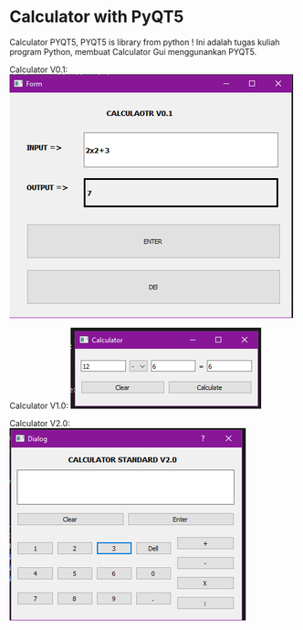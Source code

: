 # Calculator with PyQT5
Calculator PYQT5, PYQT5 is library from python ! Ini adalah tugas kuliah program Python, membuat Calculator Gui menggunankan PYQT5.


Calculator V0.1:
<img alt="Calculator V0.1" src="https://raw.githubusercontent.com/wildan14ar/Calculator/main/Calc%20V0.1.PNG">


Calculator V1.0:
<img alt="Calculator V1.0" src="https://raw.githubusercontent.com/wildan14ar/Calculator/main/Calc%20V1.0.PNG">


Calculator V2.0:
<img alt="Calculator V2.0" src="https://raw.githubusercontent.com/wildan14ar/Calculator/main/Calc%20V2.0.PNG">

